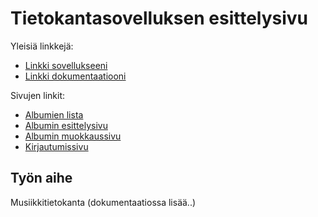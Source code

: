 # Tietokantasovelluksen esittelysivu

Yleisiä linkkejä:

* [Linkki sovellukseeni](http://hasasami.users.cs.helsinki.fi/musiikkitietokanta/)
* [Linkki dokumentaatiooni](https://github.com/sambo1111/Tsoha-Bootstrap/blob/master/doc/dokumentaatio.pdf)

Sivujen linkit:

* [Albumien lista](http://hasasami.users.cs.helsinki.fi/musiikkitietokanta/album)
* [Albumin esittelysivu](http://hasasami.users.cs.helsinki.fi/musiikkitietokanta/album/1)
* [Albumin muokkaussivu](http://hasasami.users.cs.helsinki.fi/musiikkitietokanta/album/1/edit)
* [Kirjautumissivu](http://hasasami.users.cs.helsinki.fi/musiikkitietokanta/login)
## Työn aihe

Musiikkitietokanta (dokumentaatiossa lisää..)
